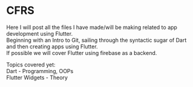 # CFRS
Here I will post all the files I have made/will be making related to app development using Flutter.<br />
Beginning with an Intro to Git, sailing through the syntactic sugar of Dart and then creating apps using Flutter.<br />
If possible we will cover Flutter using firebase as a backend.

Topics covered yet:<br />
Dart - Programming, OOPs<br />
Flutter Widgets - Theory<br />
